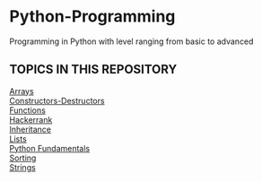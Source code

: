 # Python-Programming
Programming in Python with level ranging from basic to advanced

<h2> TOPICS IN THIS REPOSITORY </h2>
<a href="https://github.com/Pranit5895/Python-Programming/tree/master/Arrays"> Arrays </a> <br>
<a href="https://github.com/Pranit5895/Python-Programming/tree/master/Constructor-Destructor"> Constructors-Destructors </a> <br>
<a href="https://github.com/Pranit5895/Python-Programming/tree/master/Functions"> Functions  </a> <br>
<a href="https://github.com/Pranit5895/Python-Programming/tree/master/Hackerrank"> Hackerrank </a> <br>
<a href="https://github.com/Pranit5895/Python-Programming/tree/master/Inheritance"> Inheritance  </a> <br>
<a href="https://github.com/Pranit5895/Python-Programming/tree/master/Lists"> Lists </a> <br>
<a href="https://github.com/Pranit5895/Python-Programming/tree/master/Python-Fundamentals"> Python Fundamentals </a> <br>
<a href="https://github.com/Pranit5895/Python-Programming/tree/master/Sorting"> Sorting </a> <br>
<a href="https://github.com/Pranit5895/Python-Programming/tree/master/Strings"> Strings </a> <br>






